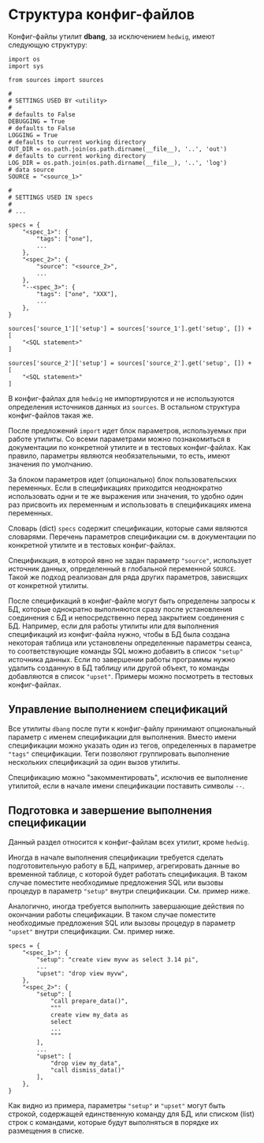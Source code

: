 # Структура конфиг-файлов

Конфиг-файлы утилит **dbang**, за исключением `hedwig`, имеют следующую структуру:

```
import os
import sys

from sources import sources

#
# SETTINGS USED BY <utility>
#
# defaults to False
DEBUGGING = True
# defaults to False
LOGGING = True
# defaults to current working directory
OUT_DIR = os.path.join(os.path.dirname(__file__), '..', 'out')
# defaults to current working directory
LOG_DIR = os.path.join(os.path.dirname(__file__), '..', 'log')
# data source
SOURCE = "<source_1>"

#
# SETTINGS USED IN specs
#
# ...

specs = {
    "<spec_1>": {
	    "tags": ["one"],
        ...
    },
    "<spec_2>": {
        "source": "<source_2>",
        ...
    },
    "--<spec_3>": {
	    "tags": ["one", "XXX"],
        ...
    },
}

sources['source_1']['setup'] = sources['source_1'].get('setup', []) + [
    "<SQL statement>"
]

sources['source_2']['setup'] = sources['source_2'].get('setup', []) + [
    "<SQL statement>"
]
```

В конфиг-файлах для `hedwig` не импортируются и не используются определения источников данных из `sources`. В остальном структура конфиг-файлов такая же.

После предложений `import` идет блок параметров, используемых при работе утилиты. Со всеми параметрами можно познакомиться в документации по конкретной утилите и в тестовых конфиг-файлах. Как правило, параметры являются необязательными, то есть, имеют значения по умолчанию.

За блоком параметров идет (опционально) блок пользовательских переменных. Если в спецификациях приходится неоднократно использовать одни и те же выражения или значения, то удобно один раз присвоить их переменным и использовать в спецификациях имена переменных.

Словарь (dict) `specs` содержит спецификации, которые сами являются словарями. Перечень параметров спецификации см. в документации по конкретной утилите и в тестовых конфиг-файлах.

Спецификация, в которой явно не задан параметр `"source"`, использует источник данных, определенный в глобальной переменной `SOURCE`. Такой же подход реализован для ряда других параметров, зависящих от конкретной утилиты.

После спецификаций в конфиг-файле могут быть определены запросы к БД, которые однократно выполняются сразу после установления соединения с БД и непосредственно перед закрытием соединения с БД. Например, если для работы утилиты или для выполнения спецификаций из конфиг-файла нужно, чтобы в БД была создана некоторая таблица или установлены определенные параметры сеанса, то соответствующие команды SQL можно добавить в список `"setup"` источника данных. Если по завершении работы программы нужно удалить созданную в БД таблицу или другой объект, то команды добавляются в список `"upset"`. Примеры можно посмотреть в тестовых конфиг-файлах.

## Управление выполнением спецификаций

Все утилиты `dbang` после пути к конфиг-файлу принимают опциональный параметр с именем спецификации для выполнения. Вместо имени спецификации можно указать один из тегов, определенных в параметре `"tags"` спецификации. Теги позволяют группировать выполнение нескольких спецификаций за один вызов утилиты.

Спецификацию можно "закомментировать", исключив ее выполнение утилитой, если в начале имени спецификации поставить символы `--`.

## Подготовка и завершение выполнения спецификации

Данный раздел относится к конфиг-файлам всех утилит, кроме `hedwig`.

Иногда в начале выполнения спецификации требуется сделать подготовительную работу в БД, например, агрегировать данные во временной таблице, с которой будет работать спецификация. В таком случае поместите необходимые предложения SQL или вызовы процедур в параметр `"setup"` внутри спецификации. См. пример ниже.

Аналогично, иногда требуется выполнить завершающие действия по окончании работы спецификации. В таком случае поместите необходимые предложения SQL или вызовы процедур в параметр `"upset"` внутри спецификации. См. пример ниже.

```
specs = {
    "<spec_1>": {
	    "setup": "create view myvw as select 3.14 pi",
        ...
	    "upset": "drop view myvw",
    },
    "<spec_2>": {
	    "setup": [
	        "call prepare_data()",
	        """
	        create view my_data as
	        select
	        ...
	        """
	    ],
        ...
	    "upset": [
		    "drop view my_data",
		    "call dismiss_data()"
		],
    },
}
```

Как видно из примера, параметры `"setup"` и `"upset"` могут быть строкой, содержащей единственную команду для БД, или списком (list) строк с командами, которые будут выполняться в порядке их размещения в списке.
